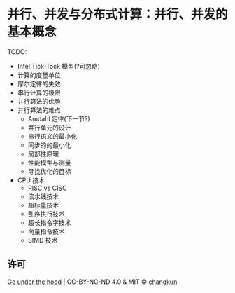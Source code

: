 # 并行、并发与分布式计算：并行、并发的基本概念

TODO:

- Intel Tick-Tock 模型(?可忽略)
- 计算的度量单位
- 摩尔定律的失效
- 串行计算的极限
- 并行算法的优势
- 并行算法的难点
  - Amdahl 定律(下一节?)
  - 并行单元的设计
  - 串行语义的最小化
  - 同步的的最小化
  - 局部性原理
  - 性能模型与测量
  - 寻找优化的目标
- CPU 技术
  - RISC vs CISC
  - 流水线技术
  - 超标量技术
  - 乱序执行技术
  - 超长指令字技术
  - 向量指令技术
  - SIMD 技术

## 许可

[Go under the hood](https://github.com/changkun/go-under-the-hood) | CC-BY-NC-ND 4.0 & MIT &copy; [changkun](https://changkun.de)
